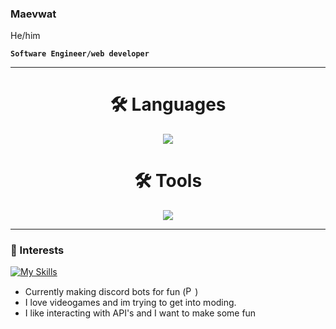 ### Maevwat
He/him

**`Software Engineer/web developer`**

---

<h1 align="center">🛠️ Languages </h1>

<p align="center">
  <a href="https://skillicons.dev">
    <img src="https://skillicons.dev/icons?i=html,css,js,nodejs,bash,python,cs,cpp" />
  </a>
</p>

<h1 align="center">🛠️ Tools </h1>

<p align="center">
  <a href="https://skillicons.dev">
    <img src="https://skillicons.dev/icons?i=vscode,visualstudio,idea,unreal,unity,linux" />
  </a>
</p>

---

### 🧩 Interests

[![My Skills](https://skillicons.dev/icons?i=aws,gcp,azure,react,vue,flutter&perline=3)](https://skillicons.dev)

- Currently making discord bots for fun (<img alt="Python" width="15px" src="https://cdn.jsdelivr.net/gh/devicons/devicon/icons/python/python-plain.svg" />)
- I love videogames and im trying to get into moding.
- I like interacting with API's and I want to make some fun
<!--
**ztmaev/ztmaev** is a ✨ _special_ ✨ repository because its `README.md` (this file) appears on your GitHub profile.

Here are some ideas to get you started:

- 🔭 I’m currently working on ...
- 🌱 I’m currently learning ...
- 👯 I’m looking to collaborate on ...
- 🤔 I’m looking for help with ...
- 💬 Ask me about ...
- 📫 How to reach me: ...
- 😄 Pronouns: ...
- ⚡ Fun fact: ...
-->
